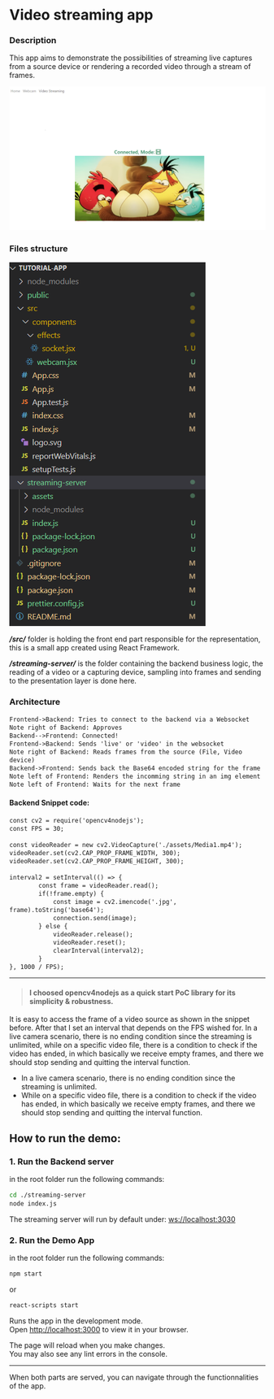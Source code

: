 # Video streaming app


### Description

This app aims to demonstrate the possibilities of streaming live captures from a source device or rendering a recorded video through a stream of frames.

![Thumbnail](./public/images/Demoapp_Video.png "Thumbnail")

### Files structure
![Files_structure](./public/images/file_structure.png "Files structure")

***/src/*** folder is holding the front end part responsible for the representation, this is a small app created using React Framework.

***/streaming-server/*** is the folder containing the backend business logic, the reading of a video or a capturing device, sampling into frames and sending to the presentation layer is done here.

### Architecture



```sequence
Frontend->Backend: Tries to connect to the backend via a Websocket
Note right of Backend: Approves
Backend-->Frontend: Connected!
Frontend->Backend: Sends 'live' or 'video' in the websocket
Note right of Backend: Reads frames from the source (File, Video device)
Backend->Frontend: Sends back the Base64 encoded string for the frame
Note left of Frontend: Renders the incomming string in an img element
Note left of Frontend: Waits for the next frame
```

#### Backend Snippet code:
 
    const cv2 = require('opencv4nodejs');
    const FPS = 30;
    
    const videoReader = new cv2.VideoCapture('./assets/Media1.mp4');
    videoReader.set(cv2.CAP_PROP_FRAME_WIDTH, 300);
    videoReader.set(cv2.CAP_PROP_FRAME_HEIGHT, 300);
    
    interval2 = setInterval(() => {
    		const frame = videoReader.read();
    		if(!frame.empty) {
    			const image = cv2.imencode('.jpg', frame).toString('base64');
    			connection.send(image);
    		} else {
    			videoReader.release();
    			videoReader.reset();
    			clearInterval(interval2);
    		}
    }, 1000 / FPS);


------------


>  #### I choosed opencv4nodejs as a quick start PoC library for its simplicity & robustness.

It is easy to access the frame of a video source as shown in the snippet before. After that I set an interval that depends on the FPS wished for. In a live camera scenario, there is no ending condition since the streaming is unlimited, while on a specific video file, there is a condition to check if the video has ended, in which basically we receive empty frames, and there we should stop sending and quitting the interval function.

- In a live camera scenario, there is no ending condition since the streaming is unlimited.
- While on a specific video file, there is a condition to check if the video has ended, in which basically we receive empty frames, and there we should stop sending and quitting the interval function.

## How to run the demo:
### 1.  Run the Backend server
in the root folder run the following commands:

```bash
cd ./streaming-server
node index.js
```
The streaming server will run by default under: [ws://localhost:3030](ws://localhost:3030)

### 2.  Run the Demo App
in the root folder run the following commands:

```bash
npm start
```
or 
```bash
react-scripts start
```
Runs the app in the development mode.\
Open [http://localhost:3000](http://localhost:3000) to view it in your browser.

The page will reload when you make changes.\
You may also see any lint errors in the console.

 ----------------
When both parts are served, you can navigate through the functionnalities of the app.
